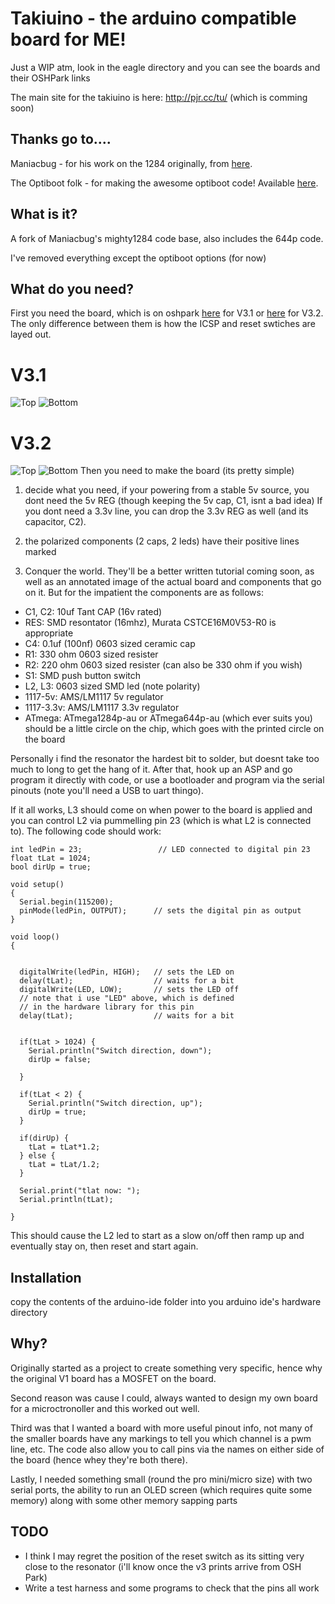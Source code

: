 # Takiuino - the arduino compatible board for ME!

Just a WIP atm, look in the eagle directory and you can see the boards and their OSHPark links

The main site for the takiuino is here: http://pjr.cc/tu/ (which is comming soon)

## Thanks go to....

Maniacbug - for his work on the 1284 originally, from [here](https://maniacbug.wordpress.com/2011/11/27/arduino-on-atmega1284p-4/).

The Optiboot folk - for making the awesome optiboot code! Available [here](https://code.google.com/p/optiboot/).

## What is it?

A fork of Maniacbug's mighty1284 code base, also includes the 644p code.

I've removed everything except the optiboot options (for now)

## What do you need?

First you need the board, which is on oshpark [here](https://oshpark.com/shared_projects/BunCIt50) for V3.1 or
[here](https://oshpark.com/shared_projects/wfCfnxof) for V3.2. The only difference between them is how the ICSP and reset swtiches are layed out.

# V3.1
![Top](http://pjr.cc/tu/op_top.png)
![Bottom](http://pjr.cc/tu/op_bottom.png)

# V3.2
![Top](http://pjr.cc/tu/t32_top.png)
![Bottom](http://pjr.cc/tu/t32_bottom.png)
Then you need to make the board (its pretty simple)

1. decide what you need, if your powering from a stable 5v source, you dont need the 5v REG (though keeping the 5v cap, C1, isnt a bad idea)
If you dont need a 3.3v line, you can drop the 3.3v REG as well (and its capacitor, C2).

2. the polarized components (2 caps, 2 leds) have their positive lines marked

3. Conquer the world. They'll be a better written tutorial coming soon, as well as an annotated
image of the actual board and components that go on it. But for the impatient the components are as follows:

- C1, C2: 10uf Tant CAP (16v rated)
- RES: SMD resontator (16mhz), Murata CSTCE16M0V53-R0 is appropriate
- C4: 0.1uf (100nf) 0603 sized ceramic cap
- R1: 330 ohm 0603 sized resister
- R2: 220 ohm 0603 sized resister (can also be 330 ohm if you wish)
- S1: SMD push button switch
- L2, L3: 0603 sized SMD led (note polarity)
- 1117-5v: AMS/LM1117 5v regulator
- 1117-3.3v: AMS/LM1117 3.3v regulator
- ATmega: ATmega1284p-au or ATmega644p-au (which ever suits you) should be a little circle on the chip, which 
goes with the printed circle on the board

Personally i find the resonator the hardest bit to solder, but doesnt take too much to long to get the hang
of it. After that, hook up an ASP and go program it directly with code, or use a bootloader and program via
the serial pinouts (note you'll need a USB to uart thingo).

If it all works, L3 should come on when power to the board is applied and you can control L2 via pummelling
pin 23 (which is what L2 is connected to). The following code should work:

```
int ledPin = 23;                 // LED connected to digital pin 23
float tLat = 1024;
bool dirUp = true;

void setup()
{
  Serial.begin(115200);
  pinMode(ledPin, OUTPUT);      // sets the digital pin as output
}

void loop()
{


  digitalWrite(ledPin, HIGH);   // sets the LED on
  delay(tLat);                  // waits for a bit
  digitalWrite(LED, LOW);       // sets the LED off
  // note that i use "LED" above, which is defined
  // in the hardware library for this pin
  delay(tLat);                  // waits for a bit


  if(tLat > 1024) {
    Serial.println("Switch direction, down");
    dirUp = false;

  }

  if(tLat < 2) {
    Serial.println("Switch direction, up");
    dirUp = true;
  }

  if(dirUp) {
    tLat = tLat*1.2;
  } else {
    tLat = tLat/1.2;
  }

  Serial.print("tlat now: ");
  Serial.println(tLat);

}

```
This should cause the L2 led to start as a slow on/off then ramp up and eventually stay on, then reset and start again.


## Installation

copy the contents of the arduino-ide folder into you arduino ide's hardware directory


## Why?

Originally started as a project to create something very specific, hence why the original V1 board has a
MOSFET on the board.

Second reason was cause I could, always wanted to design my own board for a microctronoller and this worked
out well.

Third was that I wanted a board with more useful pinout info, not many of the smaller boards have any markings
to tell you which channel is a pwm line, etc. The code also allow you to call pins via the names on
either side of the board (hence whey they're both there).

Lastly, I needed something small (round the pro mini/micro size) with two serial ports, the ability to run
an OLED screen (which requires quite some memory) along with some other memory sapping parts

## TODO

- I think I may regret the position of the reset switch as its sitting very close to the resonator (i'll know once
the v3 prints arrive from OSH Park)
- Write a test harness and some programs to check that the pins all work


